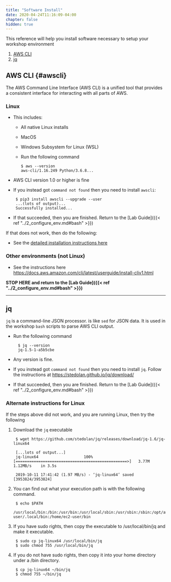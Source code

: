 ```yaml
---
title: "Software Install"
date: 2020-04-24T11:16:09-04:00
chapter: false
hidden: true
---
```



This reference will help you install software necessary to setup your workshop environment

1. [AWS CLI](#awscli)
1. [jq](#jq)

## AWS CLI {#awscli}

The AWS Command Line Interface (AWS CLI) is a unified tool that provides a consistent interface for interacting with all parts of AWS.

### Linux

* This includes:
  * All native Linux installs
  * MacOS
  * Windows Subsystem for Linux (WSL)
  * Run the following command

        $ aws --version
        aws-cli/1.16.249 Python/3.6.8...
* AWS CLI version 1.0 or higher is fine
* If you instead got `command not found` then you need to install `awscli`:

       $ pip3 install awscli --upgrade --user
       ...(lots of output)...
       Successfully installed...
* If that succeeded, then you are finished.  Return to the [Lab Guide]({{< ref "../2_configure_env.md#bash" >}})

If that does not work, then do the following:

* See the [detailed installation instructions here](https://docs.aws.amazon.com/cli/latest/userguide/install-bundle.html)

### Other environments (not Linux)

* See the instructions here <https://docs.aws.amazon.com/cli/latest/userguide/install-cliv1.html>

**STOP HERE and return to the [Lab Guide]({{< ref "../2_configure_env.md#bash" >}})**

---

## jq

`jq` is a command-line JSON processor. is like `sed` for JSON data. It is used in the workshop `bash` scripts to parse AWS CLI output.

* Run the following command

        $ jq --version
        jq-1.5-1-a5b5cbe
* Any version is fine.
* If you instead got `command not found` then you need to install `jq`. Follow the instructions at <https://stedolan.github.io/jq/download/>

* If that succeeded, then you are finished.  Return to the [Lab Guide]({{< ref "../2_configure_env.md#bash" >}})

### Alternate instructions for Linux

If the steps above did not work, and you are running Linux, then try the following

1. Download the `jq` executable

        $ wget https://github.com/stedolan/jq/releases/download/jq-1.6/jq-linux64

        [...lots of output...]
        jq-linux64                    100%[=================================================>]   3.77M  1.12MB/s    in 3.5s

        2019-10-11 17:41:42 (1.97 MB/s) - ‘jq-linux64’ saved [3953824/3953824]

1. You can find out what your execution path is with the following command.

        $ echo $PATH
        /usr/local/bin:/bin:/usr/bin:/usr/local/sbin:/usr/sbin:/sbin:/opt/aws/bin:/home/ec2-user/.local/bin:/home/ec2-user/bin

1. If you have sudo rights, then copy the executable to /usr/local/bin/jq and make it executable.  

        $ sudo cp jq-linux64 /usr/local/bin/jq
        $ sudo chmod 755 /usr/local/bin/jq

1. If you do not have sudo rights, then copy it into your home directory under a /bin directory.

        $ cp jq-linux64 ~/bin/jq
        $ chmod 755 ~/bin/jq
